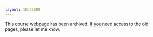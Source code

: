 ```yaml
---
layout: 101f2009
---
```


This course webpage has been archived. If you need access to the old pages, please let me know.
